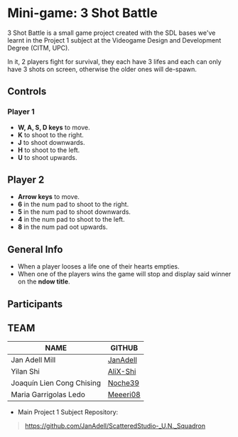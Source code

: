 # Mini-game: 3 Shot Battle

3 Shot Battle is a small game project created with the SDL bases we've learnt in the Project 1 subject at the Videogame Design and Development Degree (CITM, UPC).

In it, 2 players fight for survival, they each have 3 lifes and each can only have 3 shots on screen, otherwise the older ones will de-spawn.

## Controls

### Player 1

* **W, A, S, D keys** to move.
* **K** to shoot to the right. 
* **J** to shoot downwards.
* **H** to shoot to the left.
* **U** to shoot upwards.

## Player 2

* **Arrow keys** to move.
* **6** in the num pad to shoot to the right. 
* **5** in the num pad to shoot downwards.
* **4** in the num pad to shoot to the left.
* **8** in the num pad oot upwards.

## General Info

* When a player looses a life one of their hearts empties.
* When one of the players wins the game will stop and display said winner on the **ndow title**.

## Participants

## TEAM

| NAME | GITHUB |
| ------------- | ------------- |
| Jan Adell Mill | [JanAdell](https://github.com/JanAdell) |
| Yilan Shi   |[AliX-Shi](https://github.com/AliX-Shi) |
| Joaquín Lien Cong Chising |[Noche39](https://github.com/Noche39)|
| Maria Garrigolas Ledo |[Meeeri08](https://github.com/Meeeri08)|

* Main Project 1 Subject Repository:
> https://github.com/JanAdell/ScatteredStudio-_U.N._Squadron
